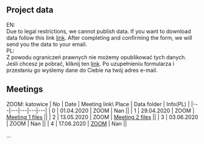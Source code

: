 ## Project data
EN:
<br />
Due to legal restrictions, we cannot publish data. If you want to download data follow this link [link](https://docs.google.com/forms/d/e/1FAIpQLSePeD4xM-5LxUgQXrS51i52Bi0JPqV6Bq0yZ067sq7yMI2g1A/viewform).
After completing and confirming the form, we will send you the data to your email.
<br />
PL:
<br />
Z powodu ograniczeń prawnych nie możemy opublikować tych danych. 
Jeśli chcesz je pobrać, kliknij ten [link](https://docs.google.com/forms/d/e/1FAIpQLSePeD4xM-5LxUgQXrS51i52Bi0JPqV6Bq0yZ067sq7yMI2g1A/viewform). 
Po uzupełnieniu formularza i przesłaniu go wyślemy dane do Ciebie na twój adres e-mail.

## Meetings
ZOOM: katowice
| No | Date  |  Meeting link\ Place | Data folder  | Info(PL) |
|---|---|---|---|---|
|  0 | 01.04.2020  | ZOOM  | Nan  ||
|  1 | 29.04.2020  | ZOOM  |  [Meeting 1 files](https://github.com/dataworkshop/dw-katowice-project/tree/master/accidents/meeting_1) ||
|  2 | 13.05.2020  | ZOOM   |  [Meeting 2 files](https://github.com/dataworkshop/dw-katowice-project/tree/master/accidents/meeting_2) ||
|  3 | 03.06.2020 | ZOOM  |  Nan ||
|  4 | 17.06.2020 | [ZOOM](https://us02web.zoom.us/j/82252992080)  |  Nan ||

...
